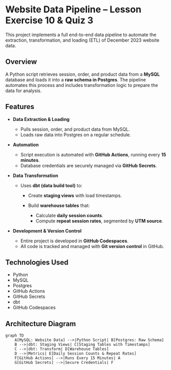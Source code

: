 # Website Data Pipeline – Lesson Exercise 10 & Quiz 3

This project implements a full end-to-end data pipeline to automate the extraction, transformation, and loading (ETL) of December 2023 website data.

## Overview

A Python script retrieves session, order, and product data from a **MySQL** database and loads it into a **raw schema in Postgres**. The pipeline automates this process and includes transformation logic to prepare the data for analysis.

## Features

* **Data Extraction & Loading**

  * Pulls session, order, and product data from MySQL.
  * Loads raw data into Postgres on a regular schedule.

* **Automation**

  * Script execution is automated with **GitHub Actions**, running every **15 minutes**.
  * Database credentials are securely managed via **GitHub Secrets**.

* **Data Transformation**

  * Uses **dbt (data build tool)** to:

    * Create **staging views** with load timestamps.
    * Build **warehouse tables** that:

      * Calculate **daily session counts**.
      * Compute **repeat session rates**, segmented by **UTM source**.

* **Development & Version Control**

  * Entire project is developed in **GitHub Codespaces**.
  * All code is tracked and managed with **Git version control** in GitHub.

## Technologies Used

* Python
* MySQL
* Postgres
* GitHub Actions
* GitHub Secrets
* dbt
* GitHub Codespaces

## Architecture Diagram

```mermaid
graph TD
    A[MySQL: Website Data] -->|Python Script| B[Postgres: Raw Schema]
    B -->|dbt: Staging Views| C[Staging Tables with Timestamps]
    C -->|dbt: Transform| D[Warehouse Tables]
    D -->|Metrics| E[Daily Session Counts & Repeat Rates]
    F[GitHub Actions] -->|Runs Every 15 Minutes| A
    G[GitHub Secrets] -->|Secure Credentials| F
